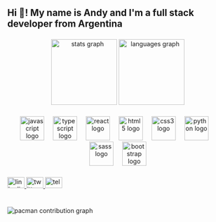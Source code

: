 <h2 align="left">Hi 👋! My name is Andy and I'm a full stack developer from Argentina</h2>

###

<div align="center">
  <img src="https://github-readme-stats.vercel.app/api?username=MjiaAndy&hide_title=false&hide_rank=false&show_icons=true&include_all_commits=true&count_private=false&disable_animations=false&theme=gruvbox&locale=en&hide_border=false" height="150" alt="stats graph"  />
  <img src="https://github-readme-stats.vercel.app/api/top-langs?username=MjiaAndy&locale=en&hide_title=false&layout=compact&card_width=320&langs_count=8&theme=gruvbox&hide_border=false" height="150" alt="languages graph"  />
</div>

###

<div align="center">
  <img src="https://cdn.jsdelivr.net/gh/devicons/devicon/icons/javascript/javascript-original.svg" height="55" alt="javascript logo"  />
  <img width="12" />
  <img src="https://cdn.jsdelivr.net/gh/devicons/devicon/icons/typescript/typescript-original.svg" height="55" alt="typescript logo"  />
  <img width="12" />
  <img src="https://cdn.jsdelivr.net/gh/devicons/devicon/icons/react/react-original.svg" height="55" alt="react logo"  />
  <img width="12" />
  <img src="https://cdn.jsdelivr.net/gh/devicons/devicon/icons/html5/html5-original.svg" height="55" alt="html5 logo"  />
  <img width="12" />
  <img src="https://cdn.jsdelivr.net/gh/devicons/devicon/icons/css3/css3-original.svg" height="55" alt="css3 logo"  />
  <img width="12" />
  <img src="https://cdn.jsdelivr.net/gh/devicons/devicon/icons/python/python-original.svg" height="55" alt="python logo"  />
  <img width="12" />
  <img src="https://cdn.jsdelivr.net/gh/devicons/devicon/icons/sass/sass-original.svg" height="55" alt="sass logo"  />
  <img width="12" />
  <img src="https://cdn.jsdelivr.net/gh/devicons/devicon/icons/bootstrap/bootstrap-original.svg" height="55" alt="bootstrap logo"  />
</div>

###

<div align="left">
  <a href="https://www.linkedin.com/in/andres-mejia-b2b036201?utm_source=share&utm_campaign=share_via&utm_content=profile&utm_medium=android_app " target="_blank">
    <img src="https://raw.githubusercontent.com/maurodesouza/profile-readme-generator/master/src/assets/icons/social/linkedin/default.svg" width="39" height="25" alt="linkedin logo"  />
  </a>
  <a href="https://x.com/AndyrMja?t=gm3Bksw-JOD6wzIubz5cwQ&s=08" target="_blank">
    <img src="https://raw.githubusercontent.com/maurodesouza/profile-readme-generator/master/src/assets/icons/social/twitter/default.svg" width="39" height="25" alt="twitter logo"  />
  </a>
  <a href="https://t.me/+543873658916 " target="_blank">
    <img src="https://raw.githubusercontent.com/maurodesouza/profile-readme-generator/master/src/assets/icons/social/telegram/default.svg" width="39" height="25" alt="telegram logo"  />
  </a>
</div>

###

<br clear="both">

<picture>
  <source media="(prefers-color-scheme: dark)" srcset="https://raw.githubusercontent.com/MjiaAndy/MjiaAndy/output/pacman-contribution-graph-dark.svg">
  <source media="(prefers-color-scheme: light)" srcset="https://raw.githubusercontent.com/MjiaAndy/MjiaAndy/output/pacman-contribution-graph.svg">
  <img alt="pacman contribution graph" src="https://raw.githubusercontent.com/MjiaAndy/MjiaAndy/output/pacman-contribution-graph.svg">
</picture>

###
